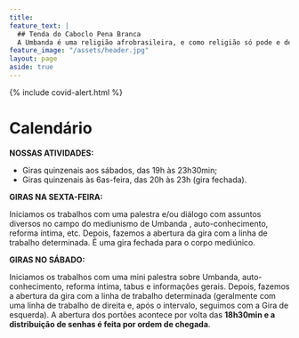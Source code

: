 ```yaml
---
title: 
feature_text: |
  ## Tenda do Caboclo Pena Branca
  A Umbanda é uma religião afrobrasileira, e como religião só pode e deve aplicar o bem na vida das pessoas.
feature_image: "/assets/header.jpg"
layout: page
aside: true
---
```


{% include covid-alert.html %}

# Calendário

**NOSSAS ATIVIDADES:**

- Giras quinzenais aos sábados, das 19h às 23h30min;
- Giras quinzenais às 6as-feira, das 20h às 23h (gira fechada).

**GIRAS NA SEXTA-FEIRA:**

Iniciamos os trabalhos com uma palestra e/ou diálogo com assuntos diversos no campo do mediunismo de Umbanda , auto-conhecimento, reforma íntima, etc. Depois, fazemos a abertura da gira com a linha de trabalho determinada. É uma gira fechada para o corpo mediúnico.

**GIRAS NO SÁBADO:**

Iniciamos os trabalhos com uma mini palestra sobre Umbanda, auto-conhecimento, reforma íntima, tabus e informações gerais. Depois, fazemos a abertura da gira com a linha de trabalho determinada (geralmente com uma linha de trabalho de direita e, após o intervalo, seguimos com a Gira de esquerda). A abertura dos portões acontece por volta das **18h30min e a distribuição de senhas é feita por ordem de chegada**.